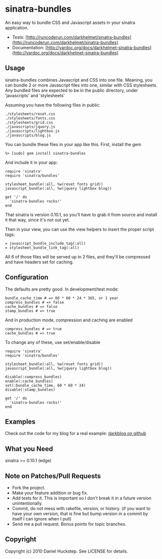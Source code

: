sinatra-bundles
===============

An easy way to bundle CSS and Javascript assets in your sinatra application.

* Tests: [http://runcoderun.com/darkhelmet/sinatra-bundles](http://runcoderun.com/darkhelmet/sinatra-bundles)
* Documentation: [http://yardoc.org/docs/darkhelmet-sinatra-bundles](http://yardoc.org/docs/darkhelmet-sinatra-bundles)

Usage
-----

sinatra-bundles combines Javascript and CSS into one file. Meaning, you can bundle 2 or more Javascript files into one, similar with CSS stylesheets. Any bundled files are expected to be in the public directory, under 'javascripts' and 'stylesheets'

Assuming you have the following files in public:

    ./stylesheets/reset.css
    ./stylesheets/fonts.css
    ./stylesheets/grid.css
    ./javascripts/jquery.js
    ./javascripts/lightbox.js
    ./javascripts/blog.js

You can bundle these files in your app like this. First, install the gem

    %> [sudo] gem install sinatra-bundles

And include it in your app:

    require 'sinatra'
    require 'sinatra/bundles'

    stylesheet_bundle(:all, %w(reset fonts grid))
    javascript_bundle(:all, %w(jquery lightbox blog))

    get '/' do
      'sinatra-bundles rocks!'
    end

That sinatra is version 0.10.1, so you'll have to grab it from source and install it that way, since it's not out yet.

Then in your view, you can use the view helpers to insert the proper script tags:

    = javascript_bundle_include_tag(:all)
    = stylesheet_bundle_link_tag(:all)

All 6 of those files will be served up in 2 files, and they'll be compressed and have headers set for caching.

Configuration
-------------

The defaults are pretty good. In development/test mode:

    bundle_cache_time # => 60 * 60 * 24 * 365, or 1 year
    compress_bundles # => false
    cache_bundles # => false
    stamp_bundles # => true

And in production mode, compression and caching are enabled

    compress_bundles # => true
    cache_bundles # => true

To change any of these, use set/enable/disable

    require 'sinatra'
    require 'sinatra/bundles'

    stylesheet_bundle(:all, %w(reset fonts grid))
    javascript_bundle(:all, %w(jquery lightbox blog))

    disable(:compress_bundles)
    enable(:cache_bundles)
    set(:bundle_cache_time, 60 * 60 * 24)
    disable(:stamp_bundles)

    get '/' do
      'sinatra-bundles rocks!'
    end

Examples
--------

Check out the code for my blog for a real example: [darkblog on github](http://github.com/darkhelmet/darkblog)

What you Need
-------------

sinatra >= 0.10.1 (edge)

Note on Patches/Pull Requests
-----------------------------

* Fork the project.
* Make your feature addition or bug fix.
* Add tests for it. This is important so I don't break it in a
  future version unintentionally.
* Commit, do not mess with rakefile, version, or history.
  (if you want to have your own version, that is fine but bump version in a commit by itself I can ignore when I pull)
* Send me a pull request. Bonus points for topic branches.

Copyright
---------

Copyright (c) 2010 Daniel Huckstep. See LICENSE for details.
